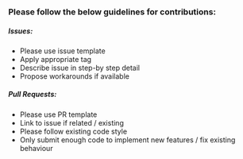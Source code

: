 ### Please follow the below guidelines for contributions:

##### Issues:
* Please use issue template
* Apply appropriate tag
* Describe issue in step-by step detail
* Propose workarounds if available

##### Pull Requests:
* Please use PR template
* Link to issue if related / existing
* Please follow existing code style
* Only submit enough code to implement new features / fix existing behaviour